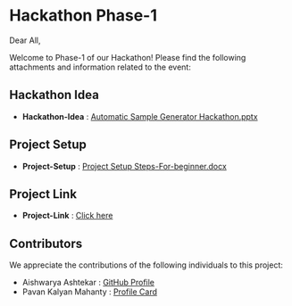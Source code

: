 # Hackathon Phase-1

Dear All,

Welcome to Phase-1 of our Hackathon! Please find the following attachments and information related to the event:

## Hackathon Idea

- **Hackathon-Idea** : [Automatic Sample Generator Hackathon.pptx](https://github.com/Pavan502-pk/VOLANTE-HACKATHON/files/13226539/Automatic.Sample.Generator.Hackathon.pptx)

## Project Setup

- **Project-Setup** : [Project Setup Steps-For-beginner.docx](https://github.com/Pavan502-pk/VOLANTE-HACKATHON/files/13226551/Project.Setup.Steps-For-beginner.docx)

## Project Link

- **Project-Link** : [Click here](https://volante-sample-generator.onrender.com/)

## Contributors

We appreciate the contributions of the following individuals to this project:

- Aishwarya Ashtekar : [GitHub Profile](https://github.com/AishwaryaAshtekar)
- Pavan Kalyan Mahanty : [Profile Card](https://pavan-links.netlify.app/)
